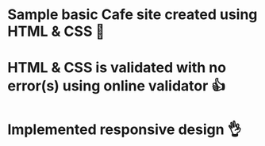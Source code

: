 # Sample basic Cafe site created using HTML & CSS 🤩
# HTML & CSS is validated with no error(s) using online validator 👍
# Implemented responsive design 👌
